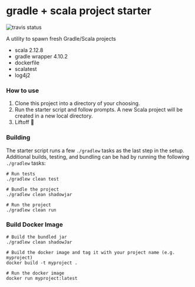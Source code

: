 # gradle + scala project starter
![travis status](https://travis-ci.com/lombardo-chcg/scala-gradle-starter.svg?branch=master)

A utility to spawn fresh Gradle/Scala projects

- scala 2.12.8
- gradle wrapper 4.10.2 
- dockerfile
- scalatest
- log4j2

### How to use

1. Clone this project into a directory of your choosing.
2. Run the starter script and follow prompts. A new Scala project will be created in a new local directory.
3. Liftoff 🚀


### Building

The starter script runs a few `./gradlew` tasks as the last step in the setup. Additional builds, testing, and 
bundling can be had by running the following `./gradlew` tasks:
```
# Run tests
./gradlew clean test

# Bundle the project
./gradlew clean shadowjar

# Run the project
./gradlew clean run
```

### Build Docker Image
```
# Build the bundled jar
./gradlew clean shadowJar

# Build the docker image and tag it with your project name (e.g. myproject)
docker build -t myproject .

# Run the docker image
docker run myproject:latest
```
